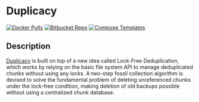 # Duplicacy

[![Docker Pulls](https://img.shields.io/docker/pulls/saspus/duplicacy-web?style=flat-square&color=607D8B&label=docker%20pulls&logo=docker)](https://hub.docker.com/r/saspus/duplicacy-web)
[![Bitbucket Repo](https://img.shields.io/static/v1?style=flat-square&color=607D8B&label=bitbucket&message=repo)](https://bitbucket.org/saspus/duplicacy-web-docker-container/)
[![Compose Templates](https://img.shields.io/static/v1?style=flat-square&color=607D8B&label=compose&message=templates)](https://github.com/GhostWriters/DockSTARTer/tree/master/compose/.apps/duplicacy)

## Description

[Duplicacy](https://duplicacy.com/) is built on top of a new idea called Lock-Free Deduplication, which works by relying on the basic file system API to manage deduplicated chunks without using any locks. A two-step fossil collection algorithm is devised to solve the fundamental problem of deleting unreferenced chunks under the lock-free condition, making deletion of old backups possible without using a centralized chunk database.
